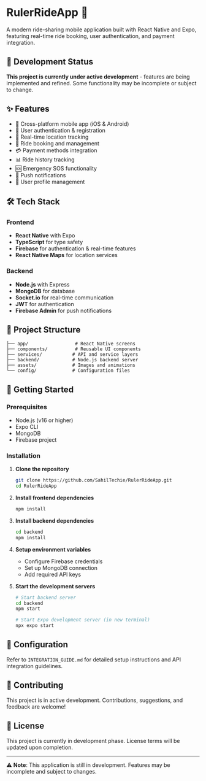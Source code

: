 # RulerRideApp 🚗

A modern ride-sharing mobile application built with React Native and Expo, featuring real-time ride booking, user authentication, and payment integration.

## 🚧 Development Status

**This project is currently under active development** - features are being implemented and refined. Some functionality may be incomplete or subject to change.

## ✨ Features

- 📱 Cross-platform mobile app (iOS & Android)
- 🔐 User authentication & registration
- 📍 Real-time location tracking
- 🚕 Ride booking and management
- 💳 Payment methods integration
- 📊 Ride history tracking
- 🆘 Emergency SOS functionality
- 🔔 Push notifications
- 👤 User profile management

## 🛠️ Tech Stack

### Frontend
- **React Native** with Expo
- **TypeScript** for type safety
- **Firebase** for authentication & real-time features
- **React Native Maps** for location services

### Backend
- **Node.js** with Express
- **MongoDB** for database
- **Socket.io** for real-time communication
- **JWT** for authentication
- **Firebase Admin** for push notifications

## 📁 Project Structure

```
├── app/                 # React Native screens
├── components/          # Reusable UI components
├── services/           # API and service layers
├── backend/            # Node.js backend server
├── assets/             # Images and animations
└── config/             # Configuration files
```

## 🚀 Getting Started

### Prerequisites
- Node.js (v16 or higher)
- Expo CLI
- MongoDB
- Firebase project

### Installation

1. **Clone the repository**
   ```bash
   git clone https://github.com/SahilTechie/RulerRideApp.git
   cd RulerRideApp
   ```

2. **Install frontend dependencies**
   ```bash
   npm install
   ```

3. **Install backend dependencies**
   ```bash
   cd backend
   npm install
   ```

4. **Setup environment variables**
   - Configure Firebase credentials
   - Set up MongoDB connection
   - Add required API keys

5. **Start the development servers**
   ```bash
   # Start backend server
   cd backend
   npm start
   
   # Start Expo development server (in new terminal)
   npx expo start
   ```

## 🔧 Configuration

Refer to `INTEGRATION_GUIDE.md` for detailed setup instructions and API integration guidelines.

## 🤝 Contributing

This project is in active development. Contributions, suggestions, and feedback are welcome!

## 📄 License

This project is currently in development phase. License terms will be updated upon completion.

---

⚠️ **Note**: This application is still in development. Features may be incomplete and subject to changes.

